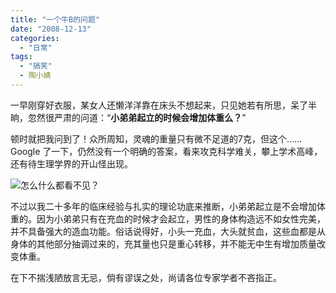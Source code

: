 ```yaml
---
title: "一个牛B的问题"
date: "2008-12-13"
categories: 
  - "日常"
tags: 
  - "搞笑"
  - 陶小婧
---
```


一早刚穿好衣服，某女人还懒洋洋靠在床头不想起来，只见她若有所思，呆了半晌，忽然很严肃的问道：“**小弟弟起立的时候会增加体重么？**”

顿时就把我问到了！众所周知，灵魂的重量只有微不足道的7克，但这个…… Google 了一下，仍然没有一个明确的答案，看来攻克科学难关，攀上学术高峰，还有待生理学界的开山怪出现。

![怎么什么都看不见？](https://media.kaerozhi.com/2025/06/615a319eb421304c39f2515436ed096a.webp)

不过以我二十多年的临床经验与扎实的理论功底来推断，小弟弟起立是不会增加体重的。因为小弟弟只有在充血的时候才会起立，男性的身体构造远不如女性完美，并不具备强大的造血功能。俗话说得好，小头一充血，大头就贫血，这些血都是从身体的其他部分抽调过来的，充其量也只是重心转移，并不能无中生有增加质量改变体重。

在下不揣浅陋放言无忌，倘有谬误之处，尚请各位专家学者不吝指正。

